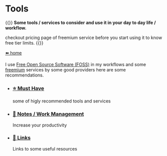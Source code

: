 # Tools <!-- {docsify-ignore-all} -->


{{<hint info >}}
**Some tools / services to consider and use it in your day to day life / workflow.**

checkout pricing page of freemium service before you start using it to know free tier limits.
{{</hint>}}

[⬅️ home](/)

I use [Free Open Source Software (FOSS)](https://en.wikipedia.org/wiki/Free_and_open-source_software) in my workflows and some [freemium](https://en.wikipedia.org/wiki/Freemium) services by some good providers here are some recommendations.


* ### [⭐ Must Have](/tools/must)

    some of higly recommended tools and services

* ### [📗 Notes / Work Management](/tools/notes-workflow)

    Increase your productivity

* ### [🔗 Links](/tools/links "Links to resources")

    Links to some useful resources